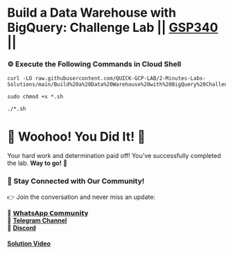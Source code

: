 # Build a Data Warehouse with BigQuery: Challenge Lab || [GSP340](https://www.cloudskillsboost.google/focuses/14341?parent=catalog) ||

### ⚙️ Execute the Following Commands in Cloud Shell

```
curl -LO raw.githubusercontent.com/QUICK-GCP-LAB/2-Minutes-Labs-Solutions/main/Build%20a%20Data%20Warehouse%20with%20BigQuery%20Challenge%20Lab/gsp340.sh

sudo chmod +x *.sh

./*.sh
```

# 🎉 Woohoo! You Did It! 🎉

Your hard work and determination paid off!
You've successfully completed the lab. **Way to go!** 🚀

### 💬 Stay Connected with Our Community!

👉 Join the conversation and never miss an update:

💚 [**𝗪𝗵𝗮𝘁𝘀𝗔𝗽𝗽 𝗖𝗼𝗺𝗺𝘂𝗻𝗶𝘁𝘆**](https://chat.whatsapp.com/FYKYrKwcwYDE2Xl08SEi7D) <br>
📢 [**Telegram Channel**](https://t.me/+e1HQkO3ao2FmMGQ1) <br>
👥 [**Discord**](https://discord.gg/VzBN22adUC)

#### [Solution Video](https://www.youtube.com/@officialSheBright)
